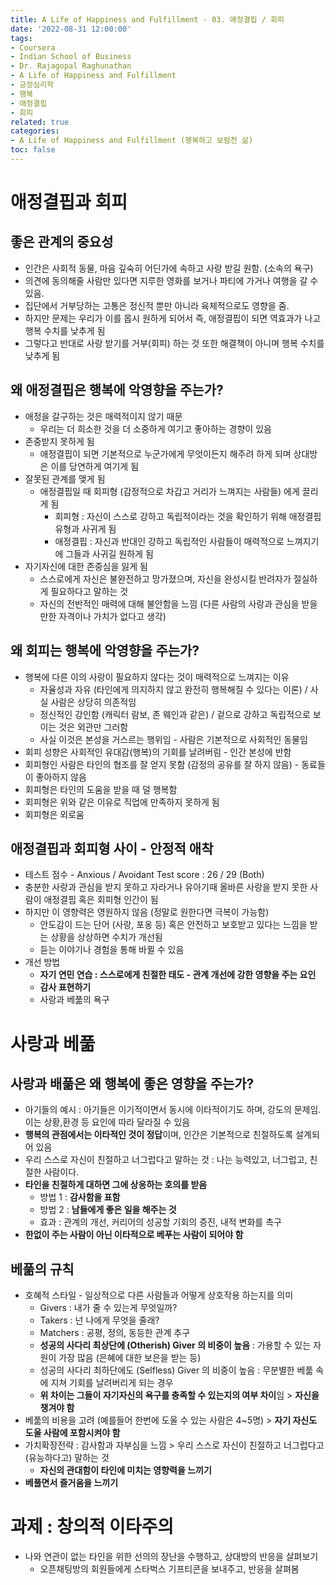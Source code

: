 ```yaml
---
title: A Life of Happiness and Fulfillment - 03. 애정결핍 / 회피
date: '2022-08-31 12:00:00'
tags:
- Coursera
- Indian School of Business
- Dr. Rajagopal Raghunathan
- A Life of Happiness and Fulfillment
- 긍정심리학
- 행복
- 애정결핍
- 회피
related: true
categories:
- A Life of Happiness and Fulfillment (행복하고 보람찬 삶)
toc: false
---
```


# 애정결핍과 회피

## 좋은 관계의 중요성

* 인간은 사회적 동물, 마음 깊숙히 어딘가에 속하고 사랑 받길 원함. (소속의 욕구)
* 의견에 동의해줄 사람만 있다면 지루한 영화를 보거나 파티에 가거나 여행을 갈 수 있음.
* 집단에서 거부당하는 고통은 정신적 뿐만 아니라 육체적으로도 영향을 줌.
* 하지만 문제는 우리가 이를 몹시 원하게 되어서 즉, 애정결핍이 되면 역효과가 나고 행복 수치를 낮추게 됨
* 그렇다고 반대로 사랑 받기를 거부(회피) 하는 것 또한 해결책이 아니며 행복 수치를 낮추게 됨

## 왜 애정결핍은 행복에 악영향을 주는가?

* 애정을 갈구하는 것은 매력적이지 않기 때문
	- 우리는 더 희소한 것을 더 소중하게 여기고 좋아하는 경향이 있음
* 존중받지 못하게 됨
	- 애정결핍이 되면 기본적으로 누군가에게 무엇이든지 해주려 하게 되며 상대방은 이를 당연하게 여기게 됨
* 잘못된 관계를 맺게 됨
	- 애정결핍일 때 회피형 (감정적으로 차갑고 거리가 느껴지는 사람들) 에게 끌리게 됨
		+ 회피형 : 자신이 스스로 강하고 독립적이라는 것을 확인하기 위해 애정결핍 유형과 사귀게 됨
		+ 애정결핍 : 자신과 반대인 강하고 독립적인 사람들이 매력적으로 느껴지기에 그들과 사귀길 원하게 됨
* 자기자신에 대한 존중심을 잃게 됨
	- 스스로에게 자신은 불완전하고 망가졌으며, 자신을 완성시킬 반려자가 절실하게 필요하다고 말하는 것
	- 자신의 전반적인 매력에 대해 불안함을 느낌 (다른 사람의 사랑과 관심을 받을 만한 자격이나 가치가 없다고 생각)


## 왜 회피는 행복에 악영향을 주는가?

* 행복에 다른 이의 사랑이 필요하지 않다는 것이 매력적으로 느껴지는 이유
	- 자율성과 자유 (타인에게 의지하지 않고 완전히 행복해질 수 있다는 이론) / 사실 사람은 상당히 의존적임
	- 정신적인 강인함 (캐릭터 람보, 존 웨인과 같은) / 겉으로 강하고 독립적으로 보이는 것은 외관만 그러함
	- 사실 이것은 본성을 거스르는 행위임 - 사람은 기본적으로 사회적인 동물임
* 회피 성향은 사회적인 유대감(행복)의 기회를 날려버림 - 인간 본성에 반함
* 회피형인 사람은 타인의 협조를 잘 얻지 못함 (감정의 공유를 잘 하지 않음) - 동료들이 좋아하지 않음
* 회피형은 타인의 도움을 받을 때 덜 행복함
* 회피형은 위와 같은 이유로 직업에 만족하지 못하게 됨
* 회피형은 외로움

## 애정결핍과 회피형 사이 - 안정적 애착

* 테스트 점수 - Anxious / Avoidant Test score : 26 / 29 (Both)
* 충분한 사랑과 관심을 받지 못하고 자라거나 유아기때 올바른 사랑을 받지 못한 사람이 애정결핍 혹은 회피형 인간이 됨
* 하지만 이 영향력은 영원하지 않음 (정말로 원한다면 극복이 가능함)
	- 안도감이 드는 단어 (사랑, 포옹 등) 혹은 안전하고 보호받고 있다는 느낌을 받는 상황을 상상하면 수치가 개선됨
	- 듣는 이야기나 경험을 통해 바뀔 수 있음
* 개선 방법
	- **자기 연민 연습 : 스스로에게 친절한 태도 - 관계 개선에 강한 영향을 주는 요인**
	- **감사 표현하기**
	- 사랑과 베풂의 욕구



# 사랑과 베풂

## 사랑과 배풂은 왜 행복에 좋은 영향을 주는가?

- 아기들의 예시 : 아기들은 이기적이면서 동시에 이타적이기도 하며, 강도의 문제임. 이는 상황,환경 등 요인에 따라 달라질 수 있음
- **행복의 관점에서는 이타적인 것이 정답**이며, 인간은 기본적으로 친절하도록 설계되어 있음
- 우리 스스로 자신이 친절하고 너그럽다고 말하는 것 : 나는 능력있고, 너그럽고, 친절한 사람이다.
- **타인을 친절하게 대하면 그에 상응하는 호의를 받음**
	+ 방법 1 : **감사함을 표함**
	+ 방법 2 : **남들에게 좋은 일을 해주는 것**
	+ 효과 : 관계의 개선, 커리어의 성공할 기회의 증진, 내적 변화를 촉구
- **한없이 주는 사람이 아닌 이타적으로 베푸는 사람이 되어야 함**

## 베풂의 규칙

- 호혜적 스타일 - 일상적으로 다른 사람들과 어떻게 상호작용 하는지를 의미
	+ Givers : 내가 줄 수 있는게 무엇일까?
	+ Takers : 넌 나에게 무엇을 줄래?
	+ Matchers : 공평, 정의, 동등한 관계 추구
	+ **성공의 사다리 최상단에 (Otherish) Giver 의 비중이 높음** : 가용할 수 있는 자원이 가장 많음 (은혜에 대한 보은을 받는 등)
	+ 성공의 사다리 최하단에도 (Selfless) Giver 의 비중이 높음 : 무분별한 베풂 속에 지쳐 기회를 날려버리게 되는 경우
	+ **위 차이는 그들이 자기자신의 욕구를 충족할 수 있는지의 여부 차이**임 > **자신을 챙겨야 함**
- 베풂의 비용을 고려 (예를들어 한번에 도울 수 있는 사람은 4~5명) > **자기 자신도 도울 사람에 포함시켜야 함**
- 가치확장전략 : 감사함과 자부심을 느낌 > 우리 스스로 자신이 친절하고 너그럽다고 (유능하다고) 말하는 것 
	+ **자신의 관대함이 타인에 미치는 영향력을 느끼기**
- **베풀면서 즐거움을 느끼기**



# 과제 : 창의적 이타주의

* 나와 연관이 없는 타인을 위한 선의의 장난을 수행하고, 상대방의 반응을 살펴보기
	- 오픈채팅방의 회원들에게 스타벅스 기프티콘을 보내주고, 반응을 살펴봄
